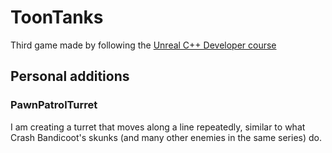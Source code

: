 # ToonTanks

Third game made by following the [Unreal C++ Developer course](https://www.gamedev.tv/p/learn-unreal-engine-c-developer-4-22-for-video-game-development?coupon=1D3ABAD8)

## Personal additions

### PawnPatrolTurret

I am creating a turret that moves along a line repeatedly, similar to what Crash Bandicoot's skunks (and many other enemies in the same series) do.

